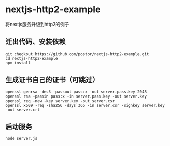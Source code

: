 # nextjs-http2-example

将nextjs服务升级到http2的例子

## 迁出代码、安装依赖

```
git checkout https://github.com/postor/nextjs-http2-example.git
cd nextjs-http2-example
npm install
```

## 生成证书自己的证书（可跳过）

```
openssl genrsa -des3 -passout pass:x -out server.pass.key 2048
openssl rsa -passin pass:x -in server.pass.key -out server.key
openssl req -new -key server.key -out server.csr
openssl x509 -req -sha256 -days 365 -in server.csr -signkey server.key -out server.crt
```

## 启动服务

```
node server.js
```
